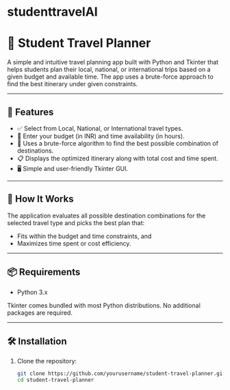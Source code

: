 # studenttravelAI
# 🧳 Student Travel Planner

A simple and intuitive travel planning app built with Python and Tkinter that helps students plan their local, national, or international trips based on a given budget and available time. The app uses a brute-force approach to find the best itinerary under given constraints.

---

## 🚀 Features

- ✅ Select from Local, National, or International travel types.
- 💸 Enter your budget (in INR) and time availability (in hours).
- 🧠 Uses a brute-force algorithm to find the best possible combination of destinations.
- 📋 Displays the optimized itinerary along with total cost and time spent.
- 🖥️ Simple and user-friendly Tkinter GUI.

---

## 🧱 How It Works

The application evaluates all possible destination combinations for the selected travel type and picks the best plan that:
- Fits within the budget and time constraints, and
- Maximizes time spent or cost efficiency.

---

## 📦 Requirements

- Python 3.x

Tkinter comes bundled with most Python distributions. No additional packages are required.

---

## 🛠️ Installation

1. Clone the repository:

   ```bash
   git clone https://github.com/yourusername/student-travel-planner.git
   cd student-travel-planner
